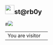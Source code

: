 <h2><img src="https://slackmojis.com/emojis/62-the_more_you_know/image/1643514048/the_more_you_know.png" width="30"/>st@rb0y</h2>

<p>
 #<img src="https://github-readme-stats.vercel.app/api?username=cl4ym0re&theme=chartreuse-dark&show_icons=true">
</p>

<table>
  <tr>
    <td>You are visitor</td>
    <td><img src="https://profile-counter.glitch.me/cl4ym0re/count.svg" alt="" /></td>
  </tr>
</table>
